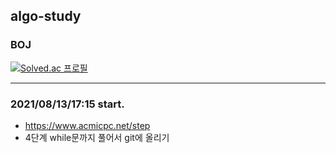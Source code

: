 <h2> algo-study </h2>

<h3> BOJ </h3>

[![Solved.ac 프로필](http://mazassumnida.wtf/api/v2/generate_badge?boj=k010103)](https://solved.ac/k010103/)

---

<h3> 2021/08/13/17:15 start. </h3>

- https://www.acmicpc.net/step
- 4단계 while문까지 풀어서 git에 올리기
